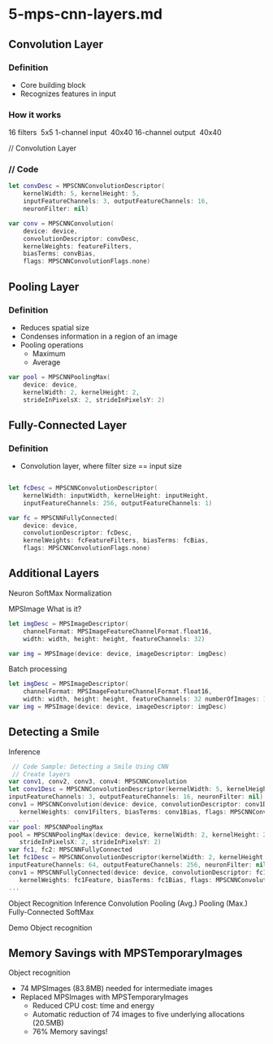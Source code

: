 # 5-mps-cnn-layers.md


## Convolution Layer


### Definition

- Core building block
- Recognizes features in input

### How it works


16 filters  5x5
                1-channel input  40x40
16-channel output  40x40



// Convolution Layer
### // Code

```swift
let convDesc = MPSCNNConvolutionDescriptor(
    kernelWidth: 5, kernelHeight: 5,
    inputFeatureChannels: 3, outputFeatureChannels: 16, 
    neuronFilter: nil)

var conv = MPSCNNConvolution(
    device: device, 
    convolutionDescriptor: convDesc,
    kernelWeights: featureFilters, 
    biasTerms: convBias, 
    flags: MPSCNNConvolutionFlags.none)
```

## Pooling Layer

### Definition

- Reduces spatial size
- Condenses information in a region of an image
- Pooling operations
  - Maximum
  - Average

```swift
var pool = MPSCNNPoolingMax(
    device: device, 
    kernelWidth: 2, kernelHeight: 2,
    strideInPixelsX: 2, strideInPixelsY: 2)
```


## Fully-Connected Layer

### Definition

- Convolution layer, where filter size == input size


```swift

let fcDesc = MPSCNNConvolutionDescriptor(
    kernelWidth: inputWidth, kernelHeight: inputHeight,
    inputFeatureChannels: 256, outputFeatureChannels: 1)

var fc = MPSCNNFullyConnected(
    device: device, 
    convolutionDescriptor: fcDesc,
    kernelWeights: fcFeatureFilters, biasTerms: fcBias, 
    flags: MPSCNNConvolutionFlags.none)
```


## Additional Layers

Neuron SoftMax Normalization


MPSImage
What is it?


```swift
let imgDesc = MPSImageDescriptor(
    channelFormat: MPSImageFeatureChannelFormat.float16,
    width: width, height: height, featureChannels: 32)

var img = MPSImage(device: device, imageDescriptor: imgDesc)
```

Batch processing

```swift
let imgDesc = MPSImageDescriptor(
    channelFormat: MPSImageFeatureChannelFormat.float16,
    width: width, height: height, featureChannels: 32 numberOfImages: 100)
var img = MPSImage(device: device, imageDescriptor: imgDesc)
```



## Detecting a Smile
Inference


```swift
 // Code Sample: Detecting a Smile Using CNN
 // Create layers
var conv1, conv2, conv3, conv4: MPSCNNConvolution
let conv1Desc = MPSCNNConvolutionDescriptor(kernelWidth: 5, kernelHeight: 5,
inputFeatureChannels: 3, outputFeatureChannels: 16, neuronFilter: nil)
conv1 = MPSCNNConvolution(device: device, convolutionDescriptor: conv1Desc,
   kernelWeights: conv1Filters, biasTerms: conv1Bias, flags: MPSCNNConvolutionFlags.none)
...
var pool: MPSCNNPoolingMax
pool = MPSCNNPoolingMax(device: device, kernelWidth: 2, kernelHeight: 2,
   strideInPixelsX: 2, strideInPixelsY: 2)
var fc1, fc2: MPSCNNFullyConnected
let fc1Desc = MPSCNNConvolutionDescriptor(kernelWidth: 2, kernelHeight: 2,
inputFeatureChannels: 64, outputFeatureChannels: 256, neuronFilter: nil)
conv1 = MPSCNNFullyConnected(device: device, convolutionDescriptor: fc1Desc,
   kernelWeights: fc1Feature, biasTerms: fc1Bias, flags: MPSCNNConvolutionFlags.none)
...
```




Object Recognition
Inference
Convolution Pooling (Avg.) Pooling (Max.) Fully-Connected SoftMax
     


Demo
Object recognition



## Memory Savings with MPSTemporaryImages

Object recognition

- 74 MPSImages (83.8MB) needed for intermediate images
- Replaced MPSImages with MPSTemporaryImages
  - Reduced CPU cost: time and energy
  - Automatic reduction of 74 images to five underlying allocations (20.5MB)
  - 76% Memory savings!

